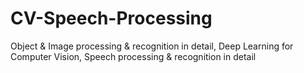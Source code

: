# CV-Speech-Processing
Object & Image processing & recognition in detail, Deep Learning for Computer Vision, Speech processing & recognition in detail 
